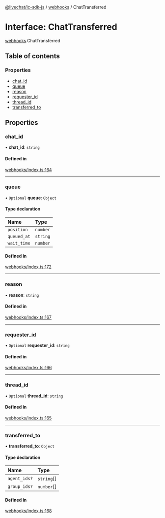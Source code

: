 [@livechat/lc-sdk-js](../README.md) / [webhooks](../modules/webhooks.md) / ChatTransferred

# Interface: ChatTransferred

[webhooks](../modules/webhooks.md).ChatTransferred

## Table of contents

### Properties

- [chat\_id](webhooks.ChatTransferred.md#chat_id)
- [queue](webhooks.ChatTransferred.md#queue)
- [reason](webhooks.ChatTransferred.md#reason)
- [requester\_id](webhooks.ChatTransferred.md#requester_id)
- [thread\_id](webhooks.ChatTransferred.md#thread_id)
- [transferred\_to](webhooks.ChatTransferred.md#transferred_to)

## Properties

### chat\_id

• **chat\_id**: `string`

#### Defined in

[webhooks/index.ts:164](https://github.com/livechat/lc-sdk-js/blob/8462be9/src/webhooks/index.ts#L164)

___

### queue

• `Optional` **queue**: `Object`

#### Type declaration

| Name | Type |
| :------ | :------ |
| `position` | `number` |
| `queued_at` | `string` |
| `wait_time` | `number` |

#### Defined in

[webhooks/index.ts:172](https://github.com/livechat/lc-sdk-js/blob/8462be9/src/webhooks/index.ts#L172)

___

### reason

• **reason**: `string`

#### Defined in

[webhooks/index.ts:167](https://github.com/livechat/lc-sdk-js/blob/8462be9/src/webhooks/index.ts#L167)

___

### requester\_id

• `Optional` **requester\_id**: `string`

#### Defined in

[webhooks/index.ts:166](https://github.com/livechat/lc-sdk-js/blob/8462be9/src/webhooks/index.ts#L166)

___

### thread\_id

• `Optional` **thread\_id**: `string`

#### Defined in

[webhooks/index.ts:165](https://github.com/livechat/lc-sdk-js/blob/8462be9/src/webhooks/index.ts#L165)

___

### transferred\_to

• **transferred\_to**: `Object`

#### Type declaration

| Name | Type |
| :------ | :------ |
| `agent_ids?` | `string`[] |
| `group_ids?` | `number`[] |

#### Defined in

[webhooks/index.ts:168](https://github.com/livechat/lc-sdk-js/blob/8462be9/src/webhooks/index.ts#L168)
